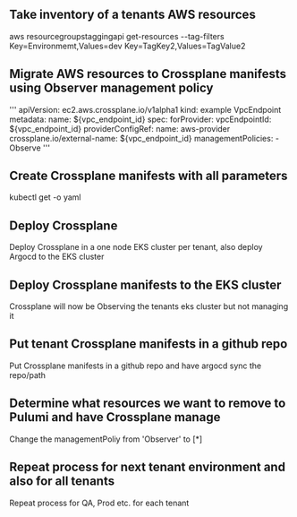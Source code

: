 ## Take inventory of a tenants AWS resources

aws resourcegroupstaggingapi get-resources --tag-filters Key=Environmemt,Values=dev Key=TagKey2,Values=TagValue2

## Migrate AWS resources to Crossplane manifests using Observer management policy

'''
apiVersion: ec2.aws.crossplane.io/v1alpha1
kind: <Kind type> example VpcEndpoint
metadata:
  name: ${vpc_endpoint_id}
spec:
  forProvider:
    vpcEndpointId: ${vpc_endpoint_id}
  providerConfigRef:
    name: aws-provider
  crossplane.io/external-name: ${vpc_endpoint_id}
  managementPolicies:
    - Observe
'''

## Create Crossplane manifests with all parameters

kubectl get <crossplane kind> -o yaml

## Deploy Crossplane

Deploy Crossplane in a one node EKS cluster per tenant, also deploy Argocd to the EKS cluster

## Deploy Crossplane manifests to the EKS cluster

Crossplane will now be Observing the tenants eks cluster but not managing it

## Put tenant Crossplane manifests in a github repo

Put Crossplane manifests in a github repo and have argocd sync the repo/path

## Determine what resources we want to remove to Pulumi and have Crossplane manage

Change the managementPoliy from 'Observer' to [*]

## Repeat process for next tenant environment and also for all tenants

Repeat process for QA, Prod etc. for each tenant




